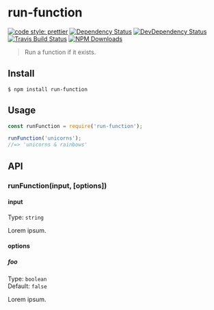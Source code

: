 # run-function

[![code style: prettier](https://img.shields.io/badge/code_style-prettier-ff69b4.svg)](https://github.com/prettier/prettier)
[![Dependency Status](https://img.shields.io/david/m31271n/run-function.svg)](#)
[![DevDependency Status](https://img.shields.io/david/m31271n/run-function.svg)](#)
[![Travis Build Status](https://img.shields.io/travis/m31271n/run-function.svg)](#)
[![NPM Downloads](https://img.shields.io/npm/dm/run-function.svg)](#)

> Run a function if it exists.

## Install

```
$ npm install run-function
```

## Usage

```js
const runFunction = require('run-function');

runFunction('unicorns');
//=> 'unicorns & rainbows'
```

## API

### runFunction(input, [options])

#### input

Type: `string`

Lorem ipsum.

#### options

##### foo

Type: `boolean`<br>
Default: `false`

Lorem ipsum.
